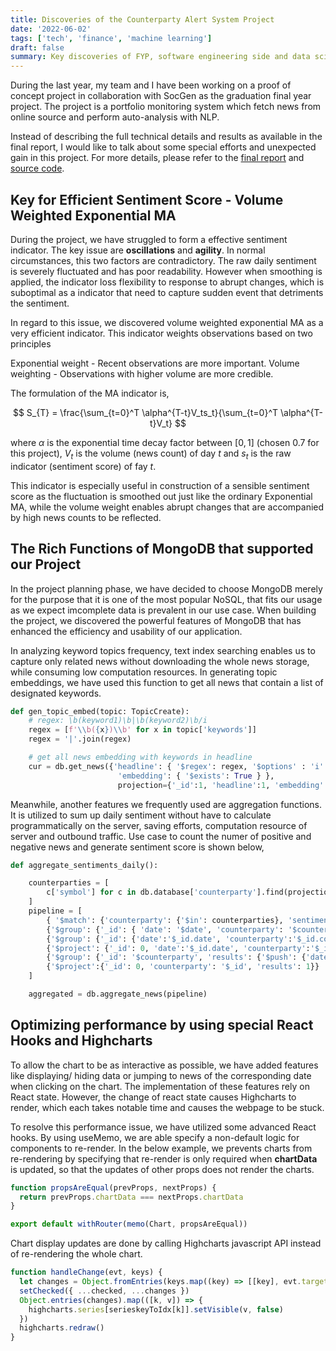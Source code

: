 ```yaml
---
title: Discoveries of the Counterparty Alert System Project
date: '2022-06-02'
tags: ['tech', 'finance', 'machine learning']
draft: false
summary: Key discoveries of FYP, software engineering side and data science side
---
```


During the last year, my team and I have been working on a proof of concept project in collaboration with SocGen as the graduation final year project. The project is a portfolio monitoring system which fetch news from online source and perform auto-analysis with NLP.

Instead of describing the full technical details and results as available in the final report, I would like to talk about some special efforts and unexpected gain in this project. For more details, please refer to the [final report](/static/files/99_LIX1_Final.pdf) and [source code](https://github.com/SGHKUST-FYP-Portfolio-Alert/portfolio-early-alert-intelligent-backend).

## Key for Efficient Sentiment Score - Volume Weighted Exponential MA

During the project, we have struggled to form a effective sentiment indicator. The key issue are <b>oscillations</b> and <b>agility</b>.
In normal circumstances, this two factors are contradictory. The raw daily sentiment is severely fluctuated and has poor readability.
However when smoothing is applied, the indicator loss flexibility to response to abrupt changes, which is suboptimal as a indicator that need to capture sudden event that detriments the sentiment.

In regard to this issue, we discovered volume weighted exponential MA as a very efficient indicator. This indicator weights observations based on two principles

Exponential weight - Recent observations are more important.
Volume weighting - Observations with higher volume are more credible.

The formulation of the MA indicator is,

$$
S_{T} = \frac{\sum_{t=0}^T \alpha^{T-t}V_ts_t}{\sum_{t=0}^T \alpha^{T-t}V_t}
$$

where $\alpha$ is the exponential time decay factor between $[0,1]$ (chosen $0.7$ for this project), $V_t$ is the volume (news count) of day $t$ and $s_t$ is the raw indicator (sentiment score) of fay $t$.

This indicator is especially useful in construction of a sensible sentiment score as the fluctuation is smoothed out just like the ordinary Exponential MA, while the volume weight enables abrupt changes that are accompanied by high news counts to be reflected.

## The Rich Functions of MongoDB that supported our Project

In the project planning phase, we have decided to choose MongoDB merely for the purpose that it is one of the most popular NoSQL, that fits our usage as we expect imcomplete data is prevalent in our use case. When building the project, we discovered the powerful features of MongoDB that has enhanced the efficiency and usability of our application.

In analyzing keyword topics frequency, text index searching enables us to capture only related news without downloading the whole news storage, while consuming low computation resources. In generating topic embeddings, we have used this function to get all news that contain a list of designated keywords.

```python
def gen_topic_embed(topic: TopicCreate):
    # regex: \b(keyword1)\b|\b(keyword2)\b/i
    regex = [f'\\b({x})\\b' for x in topic['keywords']]
    regex = '|'.join(regex)

    # get all news embedding with keywords in headline
    cur = db.get_news({'headline': { '$regex': regex, '$options' : 'i' },
                        'embedding': { '$exists': True } },
                        projection={'_id':1, 'headline':1, 'embedding':1})
```

Meanwhile, another features we frequently used are aggregation functions. It is utilized to sum up daily sentiment without have to calculate programmatically on the server, saving efforts, computation resource of server and outbound traffic. Use case to count the numer of positive and negative news and generate sentiment score is shown below,

```python
def aggregate_sentiments_daily():

    counterparties = [
        c['symbol'] for c in db.database['counterparty'].find(projection=['symbol'])
    ]
    pipeline = [
        { '$match': {'counterparty': {'$in': counterparties}, 'sentiment': {'$exists': True}}},
        {'$group': {'_id': { 'date': '$date', 'counterparty': '$counterparty', 'sentiment': '$sentiment'}, 'count':{'$sum':1}}},
        {'$group': {'_id': {'date':'$_id.date', 'counterparty':'$_id.counterparty'}, 'news_count': {'$sum': '$count'}, 'sentiments': {'$addToSet' : {'k': {'$toString': '$_id.sentiment'}, 'v':'$count'}}}},
        {'$project': {'_id': 0, 'date':'$_id.date', 'counterparty':'$_id.counterparty', 'news_count': 1, 'sentiments': {'$arrayToObject': '$sentiments'} }},
        {'$group': {'_id': '$counterparty', 'results': {'$push': {'date': '$date', 'news_count': '$news_count', 'sentiments': '$sentiments'}}}},
        {'$project':{'_id': 0, 'counterparty': '$_id', 'results': 1}}
    ]

    aggregated = db.aggregate_news(pipeline)
```

## Optimizing performance by using special React Hooks and Highcharts

To allow the chart to be as interactive as possible, we have added features like displaying/ hiding data or jumping to news of the corresponding date when clicking on the chart. The implementation of these features rely on React state. However, the change of react state causes Highcharts to render, which each takes notable time and causes the webpage to be stuck.

To resolve this performance issue, we have utilized some advanced React hooks. By using useMemo, we are able specify a non-default logic for components to re-render. In the below example, we prevents charts from re-rendering by specifying that re-render is only required when <b>chartData</b> is updated, so that the updates of other props does not render the charts.

```javascript
function propsAreEqual(prevProps, nextProps) {
  return prevProps.chartData === nextProps.chartData
}

export default withRouter(memo(Chart, propsAreEqual))
```

Chart display updates are done by calling Highcharts javascript API instead of re-rendering the whole chart.

```javascript
function handleChange(evt, keys) {
  let changes = Object.fromEntries(keys.map((key) => [[key], evt.target.checked]))
  setChecked({ ...checked, ...changes })
  Object.entries(changes).map(([k, v]) => {
    highcharts.series[serieskeyToIdx[k]].setVisible(v, false)
  })
  highcharts.redraw()
}
```
